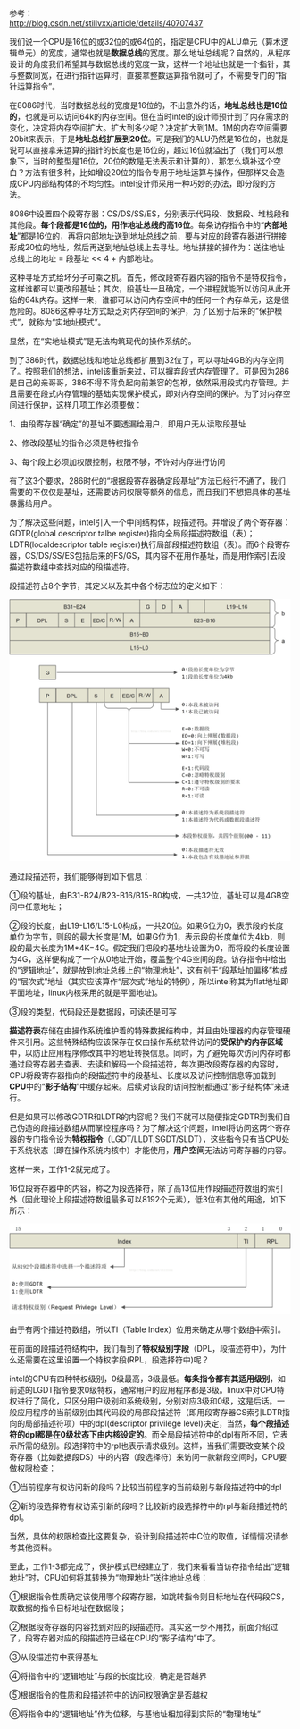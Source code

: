 参考：  
http://blog.csdn.net/stillvxx/article/details/40707437

我们说一个CPU是16位的或32位的或64位的，指定是CPU中的ALU单元（算术逻辑单元）的宽度，通常也就是**数据总线**的宽度。那么地址总线呢？自然的，从程序设计的角度我们希望其与数据总线的宽度一致，这样一个地址也就是一个指针，其与整数同宽，在进行指针运算时，直接拿整数运算指令就可了，不需要专门的“指针运算指令”。

在8086时代，当时数据总线的宽度是16位的，不出意外的话，**地址总线也是16位的**，也就是可以访问64k的内存空间。但在当时intel的设计师预计到了内存需求的变化，决定将内存空间扩大。扩大到多少呢？决定扩大到1M。1M的内存空间需要20bit来表示，于是**地址总线扩展到20位**。可是我们的ALU仍然是16位的，也就是说可以直接拿来运算的指针的长度也是16位的，超过16位就溢出了（我们可以想象下，当时的整型是16位，20位的数是无法表示和计算的），那怎么填补这个空白？方法有很多种，比如增设20位的指令专用于地址运算与操作，但那样又会造成CPU内部结构体的不均匀性。intel设计师采用一种巧妙的办法，即分段的方法。

8086中设置四个段寄存器：CS/DS/SS/ES，分别表示代码段、数据段、堆栈段和其他段。**每个段都是16位的，用作地址总线的高16位**。每条访存指令中的“**内部地址**”都是16位的，再将内部地址送到地址总线之前，要与对应的段寄存器进行拼接形成20位的地址，然后再送到地址总线上去寻址。地址拼接的操作为：送往地址总线上的地址 = 段基址 << 4 + 内部地址。

这种寻址方式给坏分子可乘之机。首先，修改段寄存器内容的指令不是特权指令，这样谁都可以更改段基址；其次，段基址一旦确定，一个进程就能所以访问从此开始的64k内存。这样一来，谁都可以访问内存空间中的任何一个内存单元，这是很危险的。8086这种寻址方式缺乏对内存空间的保护，为了区别于后来的“保护模式”，就称为“实地址模式”。

显然，在“实地址模式”是无法构筑现代的操作系统的。

到了386时代，数据总线和地址总线都扩展到32位了，可以寻址4GB的内存空间了。按照我们的想法，intel该重新来过，可以摒弃段式内存管理了。可是因为286是自己的亲哥哥，386不得不背负起向前兼容的包袱，依然采用段式内存管理。并且需要在段式内存管理的基础实现保护模式，即对内存空间的保护。为了对内存空间进行保护，这样几项工作必须要做：

1、由段寄存器“确定”的基址不要透漏给用户，即用户无从读取段基址

2、修改段基址的指令必须是特权指令

3、每个段上必须加权限控制，权限不够，不许对内存进行访问

有了这3个要求，286时代的“根据段寄存器确定段基址”方法已经行不通了，我们需要的不仅仅是基址，还需要访问权限等额外的信息，而且我们不想把具体的基址暴露给用户。

为了解决这些问题，intel引入一个中间结构体，段描述符。并增设了两个寄存器：GDTR(global descriptor talbe register)指向全局段描述符数组（表）；LDTR(localdescriptor table register)执行局部段描述符数组（表）。而6个段寄存器，CS/DS/SS/ES包括后来的FS/GS，其内容不在用作基址，而是用作索引去段描述符数组中查找对应的段描述符。

段描述符占8个字节，其定义以及其中各个标志位的定义如下：

![image](images/segment_descriptor.jpg)

通过段描述符，我们能够得到如下信息：

①段的基址，由B31-B24/B23-B16/B15-B0构成，一共32位，基址可以是4GB空间中任意地址；

②段的长度，由L19-L16/L15-L0构成，一共20位。如果G位为0，表示段的长度单位为字节，则段的最大长度是1M，如果G位为1，表示段的长度单位为4kb，则段的最大长度为1M*4K=4G。假定我们把段的基地址设置为0，而将段的长度设置为4G，这样便构成了一个从0地址开始，覆盖整个4G空间的段。访存指令中给出的“逻辑地址”，就是放到地址总线上的“物理地址”，这有别于“段基址加偏移”构成的“层次式”地址（其实应该算作“层次式”地址的特例），所以intel称其为flat地址即平面地址，linux内核采用的就是平面地址)。

③段的类型，代码段还是数据段，可读还是可写

**描述符表**存储在由操作系统维护着的特殊数据结构中，并且由处理器的内存管理硬件来引用。这些特殊结构应该保存在仅由操作系统软件访问的**受保护的内存区域**中，以防止应用程序修改其中的地址转换信息。同时，为了避免每次访问内存时都通过段寄存器去查表、去读和解码一个段描述符，每次更改段寄存器的内容时，CPU将段寄存器指向的段描述符中的段基址、长度以及访问控制信息等加载到**CPU**中的“**影子结构**”中缓存起来。后续对该段的访问控制都通过“影子结构体”来进行。

但是如果可以修改GDTR和LDTR的内容呢？我们不就可以随便指定GDTR到我们自己伪造的段描述数组从而掌控程序吗？为了解决这个问题，intel将访问这两个寄存器的专门指令设为**特权指令**（LGDT/LLDT,SGDT/SLDT），这些指令只有当CPU处于系统状态（即在操作系统内核中）才能使用，**用户空间**无法访问寄存器的内容。

这样一来，工作1-2就完成了。

16位段寄存器中的内容，称之为段选择符，除了高13位用作段描述符数组的索引外（因此理论上段描述符数组最多可以8192个元素），低3位有其他的用途，如下所示：

![image](images/segment_selector.jpg)

由于有两个描述符数组，所以TI（Table Index）位用来确定从哪个数组中索引。

在前面的段描述符结构中，我们看到了**特权级别字段**（DPL，段描述符中），为什么还需要在这里设置一个特权字段(RPL，段选择符中)呢？

intel的CPU有四种特权级别，0级最高，3级最低。**每条指令都有其适用级别**，如前述的LGDT指令要求0级特权，通常用户的应用程序都是3级。linux中对CPU特权进行了简化，只区分用户级别和系统级别，分别对应3级和0级，这是后话。一般应用程序的当前级别由其代码段的局部段描述符（即用段寄存器CS索引LDTR指向的局部描述符项）中的dpl(descriptor privilege level)决定，当然，**每个段描述符的dpl都是在0级状态下由内核设定的**。而全局段描述符中的dpl有所不同，它表示所需的级别。段选择符中的rpl也表示请求级别。这样，当我们需要改变某个段寄存器（比如数据段DS）中的内容（段选择符）来访问一款新段空间时，CPU要做权限检查：

①当前程序有权访问新的段吗？比较当前程序的当前级别与新段描述符中的dpl

②新的段选择符有权访索引新的段吗？比较新的段选择符中的rpl与新段描述符的dpl。

当然，具体的权限检查比这要复杂，设计到段描述符中C位的取值，详情情况请参考其他资料。

至此，工作1-3都完成了，保护模式已经建立了，我们来看看当访存指令给出“逻辑地址”时，CPU如何将其转换为“物理地址”送往地址总线：

①根据指令性质确定该使用哪个段寄存器，如跳转指令则目标地址在代码段CS，取数据的指令目标地址在数据段；

②根据段寄存器的内容找到对应的段描述符。其实这一步不用找，前面介绍过了，段寄存器对应的段描述符已经在CPU的“影子结构”中了。

③从段描述符中获得基址

④将指令中的“逻辑地址”与段的长度比较，确定是否越界

⑤根据指令的性质和段描述符中的访问权限确定是否越权

⑥将指令中的“逻辑地址”作为位移，与基地址相加得到实际的“物理地址”
